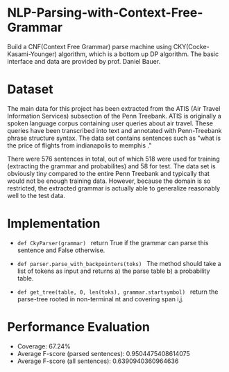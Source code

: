 # NLP-Parsing-with-Context-Free-Grammar
Build a CNF(Context Free Grammar) parse machine using CKY(Cocke-Kasami-Younger) algorithm, which is a bottom up DP algorithm. 
The basic interface and data are provided by prof. Daniel Bauer.  

# Dataset 
The main data for this project has been extracted from the ATIS (Air Travel Information Services) subsection of the Penn Treebank. ATIS is originally a spoken language corpus containing user queries about air travel. These queries have been transcribed into text and annotated with Penn-Treebank phrase structure syntax.
The data set contains sentences such as  "what is the price of flights from indianapolis to memphis ." 

There were 576 sentences in total, out of which 518 were used for training (extracting the grammar and probabilites) and 58 for test. The data set is obviously tiny compared to the entire Penn Treebank and typically that would not be enough training data. However, because the domain is so restricted, the extracted grammar is actually able to generalize reasonably well to the test data. 

# Implementation 
* ```def CkyParser(grammar) ``` return True if the grammar can parse this sentence and False otherwise. 

* ```def parser.parse_with_backpointers(toks) ``` The method should take a list of tokens as input and returns a) the parse table b) a probability table. 

* ```def get_tree(table, 0, len(toks), grammar.startsymbol) ``` return the parse-tree rooted in non-terminal nt and covering span i,j. 

# Performance Evaluation 
* Coverage: 67.24% 
* Average F-score (parsed sentences): 0.9504475408614075 
* Average F-score (all sentences): 0.6390940360964636 

